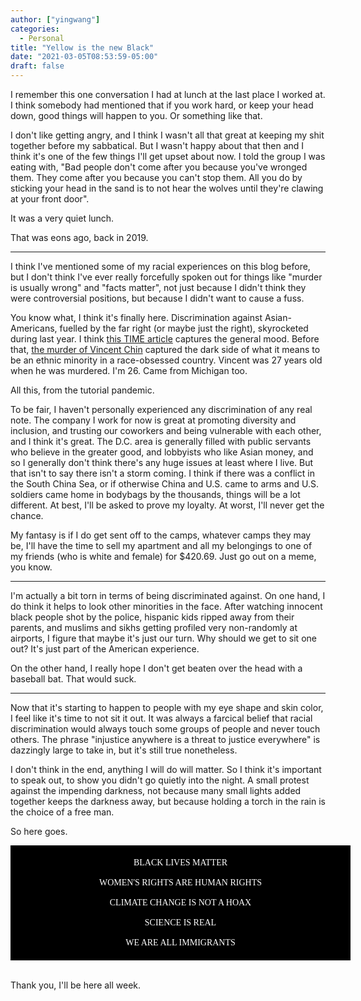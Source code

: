 ```yaml
---
author: ["yingwang"]
categories:
  - Personal
title: "Yellow is the new Black"
date: "2021-03-05T08:53:59-05:00"
draft: false
---
```


I remember this one conversation I had at lunch at the last place I worked at. I
think somebody had mentioned that if you work hard, or keep your head down, good
things will happen to you. Or something like that.

I don't like getting angry, and I think I wasn't all that great at keeping my
shit together before my sabbatical. But I wasn't happy about that then and I
think it's one of the few things I'll get upset about now. I told the group I
was eating with, "Bad people don't come after you because you've wronged them.
They come after you because you can't stop them. All you do by sticking your
head in the sand is to not hear the wolves until they're clawing at your front
door".

It was a very quiet lunch.

That was eons ago, back in 2019.

__________

I think I've mentioned some of my racial experiences on this blog before, but I
don't think I've ever really forcefully spoken out for things like "murder is
usually wrong" and "facts matter", not just because I didn't think they were
controversial positions, but because I didn't want to cause a fuss.

You know what, I think it's finally here. Discrimination against
Asian-Americans, fuelled by the far right (or maybe just the right), skyrocketed
during last year. I think [this TIME
article](https://time.com/5938482/asian-american-attacks/) captures the general
mood. Before that, [the murder of Vincent
Chin](https://en.wikipedia.org/wiki/Murder_of_Vincent_Chin) captured the dark
side of what it means to be an ethnic minority in a race-obsessed country.
Vincent was 27 years old when he was murdered. I'm 26. Came from Michigan too.

All this, from the tutorial pandemic.

To be fair, I haven't personally experienced any discrimination of any real
note. The company I work for now is great at promoting diversity and inclusion,
and trusting our coworkers and being vulnerable with each other, and I think
it's great. The D.C. area is generally filled with public servants who believe
in the greater good, and lobbyists who like Asian money, and so I generally
don't think there's any huge issues at least where I live. But that isn't to say
there isn't a storm coming. I think if there was a conflict in the South China
Sea, or if otherwise China and U.S. came to arms and U.S. soldiers came home in
bodybags by the thousands, things will be a lot different. At best, I'll be
asked to prove my loyalty. At worst, I'll never get the chance.

My fantasy is if I do get sent off to the camps, whatever camps they may be,
I'll have the time to sell my apartment and all my belongings to one of my
friends (who is white and female) for $420.69. Just go out on a meme, you know.

__________

I'm actually a bit torn in terms of being discriminated against. On one hand, I
do think it helps to look other minorities in the face. After watching innocent
black people shot by the police, hispanic kids ripped away from their parents,
and muslims and sikhs getting profiled very non-randomly at airports, I figure
that maybe it's just our turn. Why should we get to sit one out? It's just part
of the American experience.

On the other hand, I really hope I don't get beaten over the head with a
baseball bat. That would suck.

__________

Now that it's starting to happen to people with my eye shape and skin color, I
feel like it's time to not sit it out. It was always a farcical belief that
racial discrimination would always touch some groups of people and never touch
others. The phrase "injustice anywhere is a threat to justice everywhere" is
dazzingly large to take in, but it's still true nonetheless.

I don't think in the end, anything I will do will matter. So I think it's
important to speak out, to show you didn't go quietly into the night. A small
protest against the impending darkness, not because many small lights added
together keeps the darkness away, but because holding a torch in the rain is the
choice of a free man.

So here goes.

<div style="background-color: black; color: white; text-align: center; font-family: 'Times New Roman'; padding: 20px; width: 100%">
BLACK LIVES MATTER
<br/>
<br/>
WOMEN'S RIGHTS ARE HUMAN RIGHTS
<br/>
<br/>
CLIMATE CHANGE IS NOT A HOAX
<br/>
<br/>
SCIENCE IS REAL
<br/>
<br/>
WE ARE ALL IMMIGRANTS
</div>

<br/>

Thank you, I'll be here all week.
